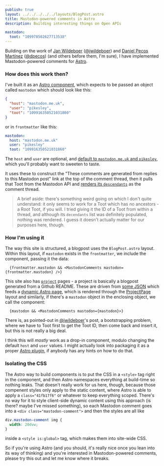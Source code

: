 ```yaml
---
publish: true
layout: ../../../../../layouts/BlogPost.astro
title: Mastodon-powered comments in Astro
description: Building interesting things on Open APIs

mastodon:
  toot: "109978502627713538"
---
```


Building on the work of [Jan Wildeboer](https://jan.wildeboer.net/2023/02/Jekyll-Mastodon-Comments/) ([@jwildeboer](https://social.wildeboer.net/@jwildeboer)) and [Daniel Pecos Martínez](https://danielpecos.com/2022/12/25/mastodon-as-comment-system-for-your-static-blog/) ([@dpecos](https://fosstodon.org/@dpecos)) (and others before them, I'm sure), I have implemented Mastodon-powered comments for [Astro](https://astro.build/).

### How does this work then?

I've built it as an [Astro component](https://github.com/pikesley/pikesley.org.astro/blob/main/p.org/src/components/MastodonComments.astro), which expects to be passed an object called `mastodon` which should look like this:

```json
{
  "host": "mastodon.me.uk",
  "user": "pikesley",
  "toot": "109916350521031860"
}
```

or in `frontmatter` like this:

```yaml
mastodon:
  host: "mastodon.me.uk"
  user: "pikesley"
  toot: "109916350521031860"
```

The `host` and `user` are optional, and [default to `mastodon.me.uk` and `pikesley`](https://github.com/pikesley/pikesley.org.astro/blob/main/p.org/src/components/MastodonComments.astro#L4-L10), which you'll probably want to sweeten to taste.

It uses these to construct the "These comments are generated from replies to this Mastodon post" link at the top of the comment thread, then it pulls that Toot from the Mastodon API and [renders its `descendants`](https://github.com/pikesley/pikesley.org.astro/blob/main/p.org/src/components/MastodonComments.astro#L112) as the comment thread.

> A brief aside: there's something weird going on which I don't quite understand: it only seems to work for a Toot which has no ancestors - a Root Toot, if you will. I tried giving it the ID of a Toot from within a thread, and although its `decendants` list was definitely populated, nothing was rendered. I guess it doesn't actually matter for our purposes here, though.

### How I'm using it

The way this site is structured, a blogpost uses the `BlogPost.astro` layout. Within this layout, if `mastodon` exists in the `frontmatter`, we include the component, passing it the data:

```
  {frontmatter.mastodon && <MastodonComments mastodon={frontmatter.mastodon} />}
```

This site also has [`project`](/projects) pages - a project is basically a blogpost generated from a Github README. These are driven from [some JSON](https://github.com/pikesley/pikesley.org.astro/blob/main/p.org/src/data/projects.json) which feeds a [dynamic Astro page](https://github.com/pikesley/pikesley.org.astro/blob/main/p.org/src/pages/projects/%5Bproject%5D.astro), which is rendered through the [ProjectPage](https://github.com/pikesley/pikesley.org.astro/blob/main/p.org/src/layouts/ProjectPage.astro) layout and similarly, if there's a `mastodon` object in the enclosing object, we call the component:

```
  {mastodon && <MastodonComments mastodon={mastodon}>}
```

There is, as pointed-out in [@jwildeboer](https://social.wildeboer.net/@jwildeboer)'s post, a bootstrapping problem, where we have to Toot first to get the Toot ID, then come back and insert it, but this is not really a big deal.

I think this will _mostly_ work as a drop-in component, modulo changing the default `host` and `user` values. I might actually look into packaging it as a proper [Astro plugin](https://astro.build/integrations/), if anybody has any hints on how to do that.

### Isolating the CSS

The Astro way to build components is to put the CSS in a `<style>` tag right in the component, and then Astro namespaces everything at build-time so nothing leaks. That doesn't really work for us here, though, because those compenent styles only apply to the static content, where Astro is able to apply a `class="41fb17f6"` or whatever to keep everything scoped. There's no way for it to style client-side dynamic content using this approach (is there? maybe I've missed something), so each Mastodon comment goes into a `<div class="mastodon-comment">` and then the styles are all like

```css
div.mastodon-comment img {
  width: 20dvw;
}
```

inside a `<style is:global>` tag, which makes them into site-wide CSS.

So if you're using Astro (and you should, it's really nice once you lean into its way of thinking) and you're interested in Mastodon-powered comments, please try this out and let me know where it breaks.
